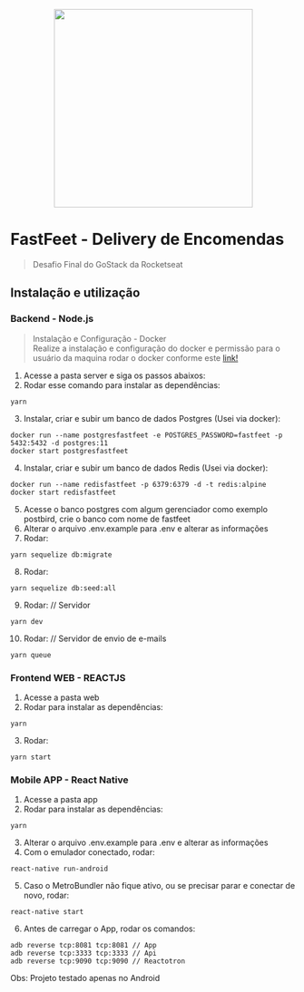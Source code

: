 <p align="center">
  <img width="350" height="auto" src="https://raw.githubusercontent.com/Rocketseat/bootcamp-gostack-desafio-02/master/.github/logo.png">
</p>

# FastFeet - Delivery de Encomendas

> Desafio Final do GoStack da Rocketseat


## Instalação e utilização

### Backend - Node.js

> Instalação e Configuração - Docker<br/>
>Realize a instalação e configuração do docker e permissão para o usuário da maquina rodar o docker conforme este <a href="https://docs.docker.com/">link!</a>

1.  Acesse a pasta server e siga os passos abaixos:
2.  Rodar esse comando para instalar as dependências:
```
yarn
```
3.  Instalar, criar e subir um banco de dados Postgres (Usei via docker):
```
docker run --name postgresfastfeet -e POSTGRES_PASSWORD=fastfeet -p 5432:5432 -d postgres:11
docker start postgresfastfeet
```
4.  Instalar, criar e subir um banco de dados Redis (Usei via docker):
```
docker run --name redisfastfeet -p 6379:6379 -d -t redis:alpine
docker start redisfastfeet
```
5.  Acesse o banco postgres com algum gerenciador como exemplo postbird, crie o banco com nome de fastfeet
6.  Alterar o arquivo .env.example para .env e alterar as informações
7. Rodar:
```
yarn sequelize db:migrate
```
8. Rodar:
```
yarn sequelize db:seed:all
```
9. Rodar: // Servidor
```
yarn dev
```
10. Rodar: // Servidor de envio de e-mails
```
yarn queue
```

### Frontend WEB - REACTJS

1.  Acesse a pasta web
2.  Rodar para instalar as dependências:
```
yarn
```
3.  Rodar:
```
yarn start
```

### Mobile APP - React Native

1.  Acesse a pasta app
2.  Rodar para instalar as dependências:
```
yarn
```
3.  Alterar o arquivo .env.example para .env e alterar as informações
4.  Com o emulador conectado, rodar:
```
react-native run-android
```
5.  Caso o MetroBundler não fique ativo, ou se precisar parar e conectar de novo, rodar:
```
react-native start
```
6.  Antes de carregar o App, rodar os comandos:
``` 
adb reverse tcp:8081 tcp:8081 // App
adb reverse tcp:3333 tcp:3333 // Api
adb reverse tcp:9090 tcp:9090 // Reactotron
```

Obs: Projeto testado apenas no Android
